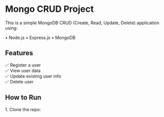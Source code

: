 # Mongo CRUD Project

This is a simple MongoDB CRUD (Create, Read, Update, Delete) application using:

•⁠  ⁠Node.js
•⁠  ⁠Express.js
•⁠  ⁠MongoDB

## Features

✅ Register a user  
✅ View user data  
✅ Update existing user info  
✅ Delete user

## How to Run

1.⁠ ⁠Clone the repo: